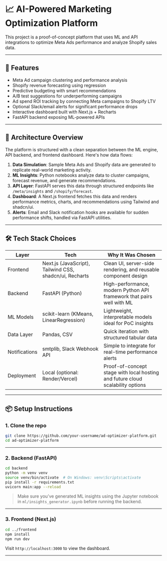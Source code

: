 # 📈 AI-Powered Marketing Optimization Platform

This project is a proof-of-concept platform that uses ML and API integrations to optimize Meta Ads performance and analyze Shopify sales data.

---

## 🚀 Features

- Meta Ad campaign clustering and performance analysis
- Shopify revenue forecasting using regression
- Predictive budgeting with smart recommendations
- A/B test suggestions for underperforming campaigns
- Ad spend ROI tracking by connecting Meta campaigns to Shopify LTV
- Optional Slack/email alerts for significant performance drops
- Interactive dashboard built with Next.js + Recharts
- FastAPI backend exposing ML-powered APIs

---

## 🧠 Architecture Overview

The platform is structured with a clean separation between the ML engine, API backend, and frontend dashboard. Here's how data flows:

1. **Data Simulation**: Sample Meta Ads and Shopify data are generated to replicate real-world marketing activity.
2. **ML Insights**: Python notebooks analyze data to cluster campaigns, forecast revenue, and generate recommendations.
3. **API Layer**: FastAPI serves this data through structured endpoints like `/meta/insights` and `/shopify/forecast`.
4. **Dashboard**: A Next.js frontend fetches this data and renders performance metrics, charts, and recommendations using Tailwind and shadcn/ui.
5. **Alerts**: Email and Slack notification hooks are available for sudden performance shifts, handled via FastAPI utilities.

---

## 🛠️ Tech Stack Choices

| Layer         | Tech                                                    | Why It Was Chosen                                                              |
| ------------- | ------------------------------------------------------- | ------------------------------------------------------------------------------ |
| Frontend      | Next.js (JavaScript), Tailwind CSS, shadcn/ui, Recharts | Clean UI, server-side rendering, and reusable component design                 |
| Backend       | FastAPI (Python)                                        | High-performance, modern Python API framework that pairs well with ML          |
| ML Models     | scikit-learn (KMeans, LinearRegression)                 | Lightweight, interpretable models ideal for PoC insights                       |
| Data Layer    | Pandas, CSV                                             | Quick iteration with structured tabular data                                   |
| Notifications | smtplib, Slack Webhook API                              | Simple to integrate for real-time performance alerts                           |
| Deployment    | Local (optional: Render/Vercel)                         | Proof-of-concept stage with local hosting and future cloud scalability options |

---

## 📦 Setup Instructions

### 1. Clone the repo

```bash
git clone https://github.com/your-username/ad-optimizer-platform.git
cd ad-optimizer-platform
```

---

### 2. Backend (FastAPI)

```bash
cd backend
python -m venv venv
source venv/bin/activate  # On Windows: venv\Scripts\activate
pip install -r requirements.txt
uvicorn main:app --reload
```

> Make sure you’ve generated ML insights using the Jupyter notebook in `ml/insights_generator.ipynb` before running the backend.

---

### 3. Frontend (Next.js)

```bash
cd ../frontend
npm install
npm run dev
```

Visit `http://localhost:3000` to view the dashboard.

---
